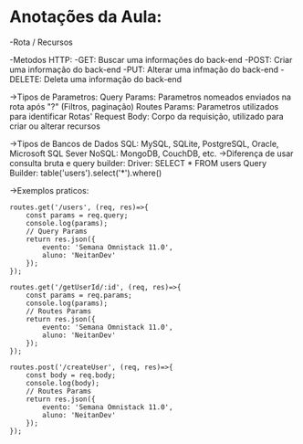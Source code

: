 # Anotações da Aula:

-Rota / Recursos

-Metodos HTTP:
    -GET: Buscar uma informações do back-end
    -POST: Criar uma informação do back-end
    -PUT: Alterar uma infmação do back-end
    -DELETE: Deleta uma informação do back-end

->Tipos de Parametros:
    Query Params: Parametros nomeados enviados na rota após "?" (Filtros, paginação)
    Routes Params: Parametros utilizados para identificar Rotas'
    Request Body: Corpo da requisição, utilizado para criar ou alterar recursos

->Tipos de Bancos de Dados
    SQL: MySQL, SQLite, PostgreSQL, Oracle, Microsoft SQL Sever
    NoSQL: MongoDB, CouchDB, etc.
    ->Diferença de usar consulta bruta e query builder:
        Driver: SELECT * FROM users
        Query Builder: table('users').select('*').where()

->Exemplos praticos:

    routes.get('/users', (req, res)=>{
        const params = req.query;
        console.log(params);
        // Query Params
        return res.json({
            evento: 'Semana Omnistack 11.0',
            aluno: 'NeitanDev'
        });
    });

    routes.get('/getUserId/:id', (req, res)=>{
        const params = req.params;
        console.log(params);
        // Routes Params
        return res.json({
            evento: 'Semana Omnistack 11.0',
            aluno: 'NeitanDev'
        });
    });

    routes.post('/createUser', (req, res)=>{
        const body = req.body;
        console.log(body);
        // Routes Params
        return res.json({
            evento: 'Semana Omnistack 11.0',
            aluno: 'NeitanDev'
        });
    });